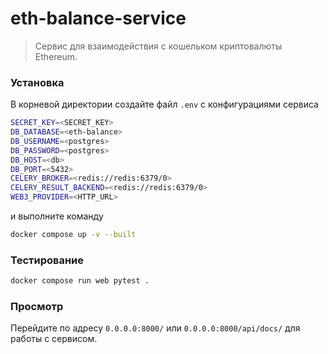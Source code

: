 # eth-balance-service
>Сервис для взаимодействия с кошельком криптовалюты Ethereum.
### Установка
В корневой директории создайте файл `.env` с конфигурациями сервиса
```sh
SECRET_KEY=<SECRET_KEY>
DB_DATABASE=<eth-balance>
DB_USERNAME=<postgres>
DB_PASSWORD=<postgres>
DB_HOST=<db>
DB_PORT=<5432>
CELERY_BROKER=<redis://redis:6379/0>
CELERY_RESULT_BACKEND=<redis://redis:6379/0>
WEB3_PROVIDER=<HTTP_URL>
```
и выполните команду
```sh
docker compose up -v --built
```
### Тестирование
```sh
docker compose run web pytest .
```

### Просмотр
Перейдите по адресу `0.0.0.0:8000/` или `0.0.0.0:8000/api/docs/` для работы с сервисом.
